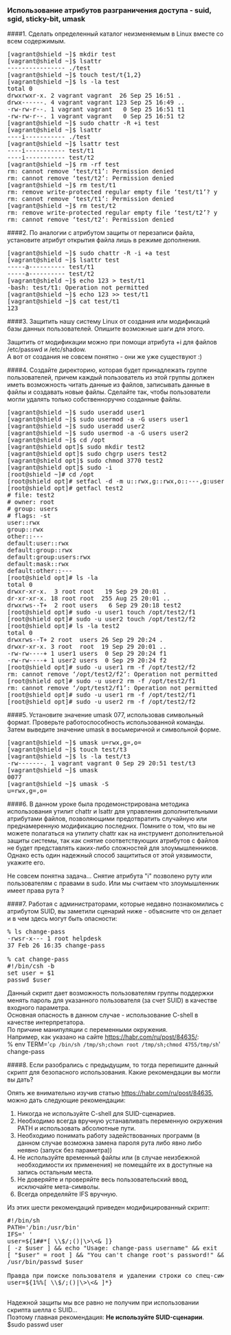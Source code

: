 ### Использование атрибутов разграничения доступа - suid, sgid, sticky-bit, umask

####1. Сделать определенный каталог неизменяемым в Linux вместе со всем содержимым.

<pre>
[vagrant@shield ~]$ mkdir test
[vagrant@shield ~]$ lsattr
---------------- ./test
[vagrant@shield ~]$ touch test/t{1,2}
[vagrant@shield ~]$ ls -la test
total 0
drwxrwxr-x. 2 vagrant vagrant  26 Sep 25 16:51 .
drwx------. 4 vagrant vagrant 123 Sep 25 16:49 ..
-rw-rw-r--. 1 vagrant vagrant   0 Sep 25 16:51 t1
-rw-rw-r--. 1 vagrant vagrant   0 Sep 25 16:51 t2
[vagrant@shield ~]$ sudo chattr -R +i test
[vagrant@shield ~]$ lsattr
----i----------- ./test
[vagrant@shield ~]$ lsattr test
----i----------- test/t1
----i----------- test/t2
[vagrant@shield ~]$ rm -rf test
rm: cannot remove ‘test/t1’: Permission denied
rm: cannot remove ‘test/t2’: Permission denied
[vagrant@shield ~]$ rm test/t1
rm: remove write-protected regular empty file ‘test/t1’? y
rm: cannot remove ‘test/t1’: Permission denied
[vagrant@shield ~]$ rm test/t2
rm: remove write-protected regular empty file ‘test/t2’? y
rm: cannot remove ‘test/t2’: Permission denied
</pre>

####2. По аналогии с атрибутом защиты от перезаписи файла, установите атрибут открытия файла лишь в режиме дополнения.

<pre>
[vagrant@shield ~]$ sudo chattr -R -i +a test
[vagrant@shield ~]$ lsattr test
-----a---------- test/t1
-----a---------- test/t2
[vagrant@shield ~]$ echo 123 > test/t1
-bash: test/t1: Operation not permitted
[vagrant@shield ~]$ echo 123 >> test/t1
[vagrant@shield ~]$ cat test/t1
123
</pre>

####3. Защитить нашу систему Linux от создания или модификаций базы данных пользователей. Опишите возможные шаги для этого.

Защитить от модификации можно при помощи атрибута +i для файлов /etc/passwd и /etc/shadow.  
А вот от создания не совсем понятно - они же уже существуют :)

####4. Создайте директорию, которая будет принадлежать группе пользователей, причем каждый пользователь из этой группы должен иметь возможность читать данные из файлов, записывать данные в файлы и создавать новые файлы. Сделайте так, чтобы пользователи могли удалять только собственноручно созданные файлы.

<pre>
[vagrant@shield ~]$ sudo useradd user1
[vagrant@shield ~]$ sudo usermod -a -G users user1
[vagrant@shield ~]$ sudo useradd user2
[vagrant@shield ~]$ sudo usermod -a -G users user2
[vagrant@shield ~]$ cd /opt
[vagrant@shield opt]$ sudo mkdir test2
[vagrant@shield opt]$ sudo chgrp users test2
[vagrant@shield opt]$ sudo chmod 3770 test2
[vagrant@shield opt]$ sudo -i
[root@shield ~]# cd /opt
[root@shield opt]# setfacl -d -m u::rwx,g::rwx,o::---,g:users:rwx test2
[root@shield opt]# getfacl test2
# file: test2
# owner: root
# group: users
# flags: -st
user::rwx
group::rwx
other::---
default:user::rwx
default:group::rwx
default:group:users:rwx
default:mask::rwx
default:other::---
[root@shield opt]# ls -la
total 0
drwxr-xr-x.  3 root root   19 Sep 29 20:01 .
dr-xr-xr-x. 18 root root  255 Aug 25 20:01 ..
drwxrws--T+  2 root users   6 Sep 29 20:18 test2
[root@shield opt]# sudo -u user1 touch /opt/test2/f1
[root@shield opt]# sudo -u user2 touch /opt/test2/f2
[root@shield opt]# ls -la test2
total 0
drwxrws--T+ 2 root  users 26 Sep 29 20:24 .
drwxr-xr-x. 3 root  root  19 Sep 29 20:01 ..
-rw-rw----+ 1 user1 users  0 Sep 29 20:24 f1
-rw-rw----+ 1 user2 users  0 Sep 29 20:24 f2
[root@shield opt]# sudo -u user1 rm -f /opt/test2/f2
rm: cannot remove ‘/opt/test2/f2’: Operation not permitted
[root@shield opt]# sudo -u user2 rm -f /opt/test2/f1
rm: cannot remove ‘/opt/test2/f1’: Operation not permitted
[root@shield opt]# sudo -u user1 rm -f /opt/test2/f1
[root@shield opt]# sudo -u user2 rm -f /opt/test2/f2
</pre>

####5. Установите значение umask 077, использовав символьный формат. Проверьте работоспособность использованной команды. Затем выведите значение umask в восьмеричной и символьной форме.

<pre>
[vagrant@shield ~]$ umask u=rwx,g=,o=
[vagrant@shield ~]$ touch test/t3
[vagrant@shield ~]$ ls -la test/t3
-rw-------. 1 vagrant vagrant 0 Sep 29 20:51 test/t3
[vagrant@shield ~]$ umask
0077
[vagrant@shield ~]$ umask -S
u=rwx,g=,o=
</pre>

####6. В данном уроке была продемонстрирована методика использования утилит chattr и lsattr для управления дополнительными атрибутами файлов, позволяющими предотвратить случайную или преднамеренную модификацию последних. Помните о том, что вы не можете полагаться на утилиту chattr как на инструмент дополнительной защиты системы, так как снятие соответствующих атрибутов с файлов не будет представлять каких-либо сложностей для злоумышленников. Однако есть один надежный способ защититься от этой уязвимости, укажите его.

Не совсем понятна задача... Снятие атрибута "i" позволено руту или пользователям с правами в sudo.
Или мы считаем что злоумышленник имеет права рута ?

####7. Работая с администраторами, которые недавно познакомились с атрибутом SUID, вы заметили сценарий ниже - объясните что он делает и в чем здесь могут быть опасности:
<pre>
% ls change-pass
-rwsr-x--- 1 root helpdesk
37 Feb 26 16:35 change-pass

% cat change-pass
#!/bin/csh -b
set user = $1
passwd $user
</pre>

Данный скрипт дает возможность пользователям группы поддержки менять пароль для указанного пользователя (за счет SUID) в качестве входного параметра.  
Основная опасность в данном случае - использование C-shell в качестве интерпретатора.  
По причине манипуляции с переменными окружения.  
Например, как указано на сайте https://habr.com/ru/post/84635/:  
% env TERM='`cp /bin/sh /tmp/sh;chown root /tmp/sh;chmod 4755/tmp/sh`' change-pass

####8. Если разобрались с предыдущим, то тогда перепишите данный скрипт для безопасного использования. Какие рекомендации вы могли вы дать?

Опять же внимательно изучив статью https://habr.com/ru/post/84635, можно дать следующие рекомендации:  
1. Никогда не используйте C-shell для SUID-сценариев.
2. Необходимо всегда вручную устанавливать переменную окружения PATH и использовать абсолютные пути.
3. Необходимо понимать работу задействованных программ (в данном случае возможна замена пароля рута либо явно либо неявно (запуск без параметра))
4. Не используйте временный файлы или (в случае неизбежной необходимости их применения) не помещайте их в доступные на запись остальным места.
5. Не доверяйте и проверяйте весь пользовательский ввод, исключайте мета-символы.
6. Всегда определяйте IFS вручную.  

Из этих шести рекомендаций приведен модифицированный скрипт:
<pre>
#!/bin/sh
PATH='/bin:/usr/bin'
IFS=' '
user=${1##*[ \\$/;()|\>\<& ]}
[ -z $user ] && echo "Usage: change-pass username" && exit
[ "$user" = root ] && "You can't change root's password!" && exit
/usr/bin/passwd $user

Правда при поиске пользователя и удалении строки со спец-символами надо использовать другую команду (учитывая пример и ожидая имя пользователя в начале)  
user=${1%%[ \\$/;()|\>\<& ]*}

</pre>

Надежной защиты мы все равно не получим при использовании скрипта шелла с SUID...  
Поэтому главная рекомендация: **Не используйте SUID-сценарии**.  
$sudo passwd user

